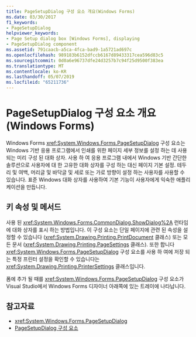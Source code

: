 ```yaml
---
title: PageSetupDialog 구성 요소 개요(Windows Forms)
ms.date: 03/30/2017
f1_keywords:
- PageSetupDialog
helpviewer_keywords:
- Page Setup dialog box [Windows Forms], displaying
- PageSetupDialog component
ms.assetid: 791caacb-a5ca-4fca-bad9-1a5721ad697c
ms.openlocfilehash: 989183b6152dfccb6167d89433317cea596d83c5
ms.sourcegitcommit: 0d0a6e96737dfe24d3257b7c94f25d9500f383ea
ms.translationtype: MT
ms.contentlocale: ko-KR
ms.lasthandoff: 05/07/2019
ms.locfileid: "65211736"
---
```

# <a name="pagesetupdialog-component-overview-windows-forms"></a>PageSetupDialog 구성 요소 개요(Windows Forms)

Windows Forms <xref:System.Windows.Forms.PageSetupDialog> 구성 요소는 Windows 기반 응용 프로그램에서 인쇄를 위한 페이지 세부 정보를 설정 하는 데 사용 되는 미리 구성 된 대화 상자. 사용 하 여 응용 프로그램 내에서 Windows 기반 간단한 솔루션으로 사용자에 대 한 고유한 대화 상자를 구성 하는 대신 페이지 기본 설정. 테두리 및 여백, 머리글 및 바닥글 및 세로 또는 가로 방향이 설정 하는 사용자를 사용할 수 있습니다. 표준 Windows 대화 상자를 사용하여 기본 기능이 사용자에게 익숙한 애플리케이션을 만듭니다.

## <a name="key-properties-and-methods"></a>키 속성 및 메서드

사용 된 <xref:System.Windows.Forms.CommonDialog.ShowDialog%2A> 런타임에 대화 상자를 표시 하는 방법입니다. 이 구성 요소는 단일 페이지에 관련 된 속성을 설정할 수 있습니다 (<xref:System.Drawing.Printing.PrintDocument> 클래스) 또는 모든 문서 (<xref:System.Drawing.Printing.PageSettings> 클래스). 또한 합니다 <xref:System.Windows.Forms.PageSetupDialog> 구성 요소를 사용 하 여에 저장 되는 특정 프린터 설정을 확인할 수 있습니다는 <xref:System.Drawing.Printing.PrinterSettings> 클래스입니다.

폼에 추가 될 때를 <xref:System.Windows.Forms.PageSetupDialog> 구성 요소가 Visual Studio에서 Windows Forms 디자이너 아래쪽에 있는 트레이에 나타납니다.

## <a name="see-also"></a>참고자료

- <xref:System.Windows.Forms.PageSetupDialog>
- [PageSetupDialog 구성 요소](pagesetupdialog-component-windows-forms.md)
